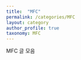 ```yaml
---
title:  "MFC"
permalink: /categories/MFC
layout: category
author_profile: true
taxonomy: MFC
---
```


MFC 글 모음
